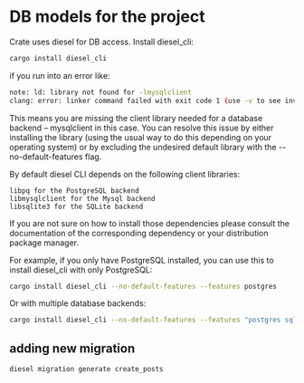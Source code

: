 # DB models for the project

Crate uses diesel for DB access. Install diesel_cli:

```bash
cargo install diesel_cli
```

if you run into an error like: 

```bash
note: ld: library not found for -lmysqlclient
clang: error: linker command failed with exit code 1 (use -v to see invocation)
```

This means you are missing the client library needed for a database backend – mysqlclient in this case. You can resolve this issue by either installing the library (using the usual way to do this depending on your operating system) or by excluding the undesired default library with the --no-default-features flag.

By default diesel CLI depends on the following client libraries:

    libpq for the PostgreSQL backend
    libmysqlclient for the Mysql backend
    libsqlite3 for the SQLite backend

If you are not sure on how to install those dependencies please consult the documentation of the corresponding dependency or your distribution package manager.

For example, if you only have PostgreSQL installed, you can use this to install diesel_cli with only PostgreSQL:

```bash
cargo install diesel_cli --no-default-features --features postgres
```

Or with multiple database backends: 

```bash
cargo install diesel_cli --no-default-features --features "postgres sqlite"
```


## adding new migration

```bash
diesel migration generate create_posts
```
